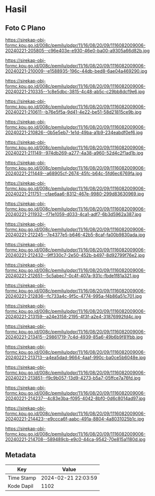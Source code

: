 # Hasil

## Foto C Plano

https://sirekap-obj-formc.kpu.go.id/008c/pemilu/pdpr/11/16/08/20/09/1116082009006-20240221-205805--c96e403e-e930-46e0-ba00-a9305a66d82b.jpg

https://sirekap-obj-formc.kpu.go.id/008c/pemilu/pdpr/11/16/08/20/09/1116082009006-20240221-210009--e1588935-196c-44db-bed8-6ae04a469290.jpg

https://sirekap-obj-formc.kpu.go.id/008c/pemilu/pdpr/11/16/08/20/09/1116082009006-20240221-210335--1c8e5dbc-3815-4c48-ab5c-c29bb8dcf9e6.jpg

https://sirekap-obj-formc.kpu.go.id/008c/pemilu/pdpr/11/16/08/20/09/1116082009006-20240221-210611--b76e5f5a-9d41-4e22-be51-58d21815ce9b.jpg

https://sirekap-obj-formc.kpu.go.id/008c/pemilu/pdpr/11/16/08/20/09/1116082009006-20240221-210826--0b5e5eb7-1e1d-49ba-a1b9-234eabdf0ef6.jpg

https://sirekap-obj-formc.kpu.go.id/008c/pemilu/pdpr/11/16/08/20/09/1116082009006-20240221-211149--974db269-a277-4a38-a960-52d4c2f1ad1b.jpg

https://sirekap-obj-formc.kpu.go.id/008c/pemilu/pdpr/11/16/08/20/09/1116082009006-20240221-211449--a68905cf-2674-45fc-b64c-5fd6ec6769fa.jpg

https://sirekap-obj-formc.kpu.go.id/008c/pemilu/pdpr/11/16/08/20/09/1116082009006-20240221-211751--cfae6aa6-8312-467e-9980-299d83630969.jpg

https://sirekap-obj-formc.kpu.go.id/008c/pemilu/pdpr/11/16/08/20/09/1116082009006-20240221-211932--f71e1059-d033-4ca1-adf7-6b3d5962a387.jpg

https://sirekap-obj-formc.kpu.go.id/008c/pemilu/pdpr/11/16/08/20/09/1116082009006-20240221-212245--7e4377e5-b646-42b5-8caf-fa00b9830ada.jpg

https://sirekap-obj-formc.kpu.go.id/008c/pemilu/pdpr/11/16/08/20/09/1116082009006-20240221-212432--9ff330c7-2e50-452b-b497-8d92799f76e2.jpg

https://sirekap-obj-formc.kpu.go.id/008c/pemilu/pdpr/11/16/08/20/09/1116082009006-20240221-212651--5c5abec7-0c4f-407a-931c-fbde1f81a321.jpg

https://sirekap-obj-formc.kpu.go.id/008c/pemilu/pdpr/11/16/08/20/09/1116082009006-20240221-212836--fc733a4c-9f5c-4774-995a-f4b86a51c701.jpg

https://sirekap-obj-formc.kpu.go.id/008c/pemilu/pdpr/11/16/08/20/09/1116082009006-20240221-213159--a24e3158-2195-4f3f-a2e4-31876992fd4c.jpg

https://sirekap-obj-formc.kpu.go.id/008c/pemilu/pdpr/11/16/08/20/09/1116082009006-20240221-213415--29861719-7c4d-4939-85a6-49b6b9f81fbb.jpg

https://sirekap-obj-formc.kpu.go.id/008c/pemilu/pdpr/11/16/08/20/09/1116082009006-20240221-213713--a4ea5dad-9664-4aaf-990c-ba0ce5b6048e.jpg

https://sirekap-obj-formc.kpu.go.id/008c/pemilu/pdpr/11/16/08/20/09/1116082009006-20240221-213851--f9c9b057-13d9-4273-b5a7-05ffce7a76fd.jpg

https://sirekap-obj-formc.kpu.go.id/008c/pemilu/pdpr/11/16/08/20/09/1116082009006-20240221-214237--4c83e3ba-f095-4042-8bf0-0d6c8014ad97.jpg

https://sirekap-obj-formc.kpu.go.id/008c/pemilu/pdpr/11/16/08/20/09/1116082009006-20240221-214423--e9ccca6f-aabc-491a-8804-4a8031025b1c.jpg

https://sirekap-obj-formc.kpu.go.id/008c/pemilu/pdpr/11/16/08/20/09/1116082009006-20240221-214708--589489cb-e9c0-44ca-9542-70e815a1180d.jpg


## Metadata

| Key        | Value               |
| ---------- | ------------------- |
| Time Stamp | 2024-02-21 22:03:59 |
| Kode Dapil | 1102                |



